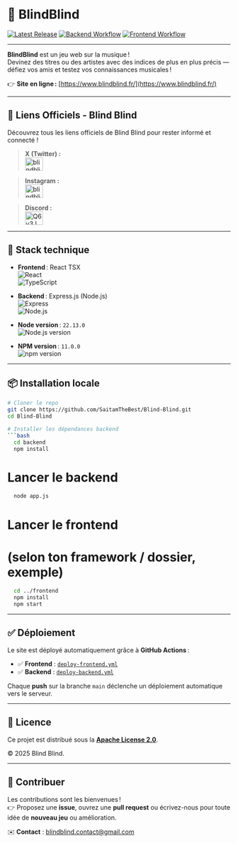# 🎵 BlindBlind

[![Latest Release](https://img.shields.io/github/v/tag/SaitamTheBest/Blind-Blind?label=version&style=flat-square)](https://github.com/<USERNAME>/<REPO>/releases)
[![Backend Workflow](https://img.shields.io/github/actions/workflow/status/SaitamTheBest/Blind-Blind/deploy-backend.yml?branch=main&label=backend%20build&style=flat-square)](https://github.com/<USERNAME>/Blind-Blind/actions/workflows/deploy-backend.yml)
[![Frontend Workflow](https://img.shields.io/github/actions/workflow/status/SaitamTheBest/Blind-Blind/deploy-frontend.yml?branch=main&label=frontend%20build&style=flat-square)](https://github.com/<USERNAME>/Blind-Blind/actions/workflows/deploy-frontend.yml)

---

**BlindBlind** est un jeu web sur la musique !  
Devinez des titres ou des artistes avec des indices de plus en plus précis — défiez vos amis et testez vos connaissances musicales !

👉 **Site en ligne :** [https://www.blindblind.fr/](https://www.blindblind.fr/)

---

## 🔗 Liens Officiels - Blind Blind

Découvrez tous les liens officiels de Blind Blind pour rester informé et connecté !

> **X (Twitter) :**  
<a href="https://twitter.com/blindblind_off" target="blank"><img align="center" src="https://raw.githubusercontent.com/rahuldkjain/github-profile-readme-generator/master/src/images/icons/Social/twitter.svg" alt="blindblind_off" height="30" width="40" /></a>

> **Instagram :**  
<a href="https://instagram.com/blindblind_off" target="blank"><img align="center" src="https://raw.githubusercontent.com/rahuldkjain/github-profile-readme-generator/master/src/images/icons/Social/instagram.svg" alt="blindblind_off" height="30" width="40" /></a>

> **Discord :**  
<a href="https://discord.gg/Q6y3JWs353" target="blank"><img align="center" src="https://raw.githubusercontent.com/rahuldkjain/github-profile-readme-generator/master/src/images/icons/Social/discord.svg" alt="Q6y3JWs353" height="30" width="40" /></a>

---

## 🚀 **Stack technique**

- **Frontend** : React TSX  
  ![React](https://img.shields.io/badge/React-61DAFB?logo=react&logoColor=black&style=flat-square)  
  ![TypeScript](https://img.shields.io/badge/TypeScript-3178C6?logo=typescript&logoColor=white&style=flat-square)
  
- **Backend** : Express.js (Node.js)  
  ![Express](https://img.shields.io/badge/Express.js-000000?logo=express&logoColor=white&style=flat-square)  
  ![Node.js](https://img.shields.io/badge/Node.js-339933?logo=node.js&logoColor=white&style=flat-square)
  
- **Node version** : `22.13.0`  
  ![Node.js version](https://img.shields.io/badge/node-22.13.0-339933?style=flat-square&logo=node.js&logoColor=white)
  
- **NPM version** : `11.0.0`  
  ![npm version](https://img.shields.io/badge/npm-11.0.0-CB3837?logo=npm&logoColor=white&style=flat-square)

---

## 📦 **Installation locale**

```bash
# Cloner le repo
git clone https://github.com/SaitamTheBest/Blind-Blind.git
cd Blind-Blind

# Installer les dépendances backend
```bash
  cd backend
  npm install
```

# Lancer le backend
```bash
  node app.js
```

# Lancer le frontend
# (selon ton framework / dossier, exemple)
```bash
  cd ../frontend
  npm install
  npm start
```

---

## ✅ Déploiement

Le site est déployé automatiquement grâce à **GitHub Actions** :

- ✅ **Frontend** : [`deploy-frontend.yml`](./.github/workflows/deploy-frontend.yml)
- ✅ **Backend** : [`deploy-backend.yml`](./.github/workflows/deploy-backend.yml)

Chaque **push** sur la branche `main` déclenche un déploiement automatique vers le serveur.

--- 

## 📜 Licence

Ce projet est distribué sous la [**Apache License 2.0**](./LICENSE.md).

© 2025 Blind Blind.

---

## 🎯 Contribuer

Les contributions sont les bienvenues !  
👉 Proposez une **issue**, ouvrez une **pull request** ou écrivez-nous pour toute idée de **nouveau jeu** ou amélioration.

✉️ **Contact** : [blindblind.contact@gmail.com](mailto:blindblind.contact@gmail.com)
